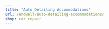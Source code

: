 ```yaml
---
title: "Auto Detailing Accommodations"
url: /endwell/auto-detailing-accommodations/
shop: car repair
---
```

